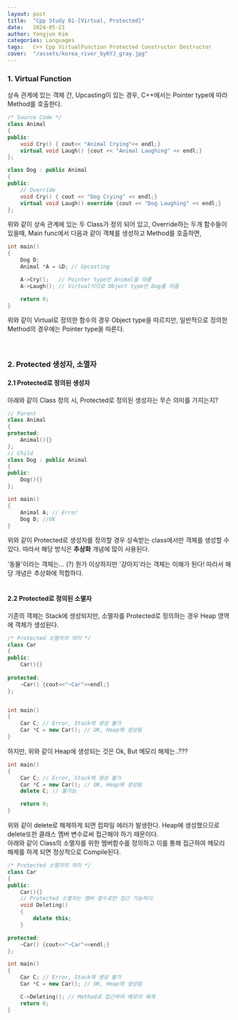 ```yaml
---
layout: post
title:  "Cpp Study 01-[Virtual, Protected]"
date:   2024-05-21
author: Yongjun Kim
categories: Languages
tags:	C++ Cpp VirtualFunction Protected Constructor Destructor
cover:  "/assets/korea_river_byKYJ_gray.jpg"
---
```



### 1. Virtual Function
상속 관계에 있는 객체 간, Upcasting이 있는 경우, C++에서는 Pointer type에 따라 Method를 호출한다.

```Cpp
/* Source Code */
class Animal
{
public:
    void Cry() { cout<< "Animal Crying"<< endl;}
    virtual void Laugh() {cout << "Animal Laughing" << endl;}
};

class Dog : public Animal
{
public:
    // Override
    void Cry() { cout << "Dog Crying" << endl;}
    virtual void Laugh() override {cout << "Dog Laughing" << endl;}
};

```

위와 같이 상속 관계에 있는 두 Class가 정의 되어 있고, Override하는 두개 함수들이 있을때, Main func에서 다음과 같이 객체를 생성하고 Method를 호출하면,

```Cpp
int main()
{
    Dog D;
    Animal *A = &D; // Upcasting

    A->Cry();   // Pointer type인 Animal을 따름
    A->Laugh(); // Virtual이므로 Object type인 Dog를 따름

    return 0;
}
```
위와 같이 Virtual로 정의한 함수의 경우 Object type을 따르지만, 일반적으로 정의한 Method의 경우에는 Pointer type을 따른다.
<br><br><br>

### 2. Protected 생성자, 소멸자
#### 2.1 Protected로 정의된 생성자
아래와 같이 Class 정의 시, Protected로 정의된 생성자는 무슨 의미를 가지는지?

```Cpp
// Parent
class Animal
{
protected:
    Animal(){}
};
// Child
class Dog : public Animal
{
public:
    Dog(){}
};

int main()
{
    Animal A; // Error
    Dog D; //OK
}
```
위와 같이 Protected로 생성자를 정의할 경우 상속받는 class에서만 객체를 생성할 수 있다. 따라서 해당 방식은 __추상화__ 개념에 많이 사용된다.<br>

'동물'이라는 객체는... (?) 뭔가 이상하지만 '강아지'라는 객체는 이해가 된다! 따라서 해당 개념은 추상화에 적합하다.
<br><br>

#### 2.2 Protected로 정의된 소멸자
기존의 객체는 Stack에 생성되지만, 소멸자를 Protected로 정의하는 경우 Heap 영역에 객체가 생성된다.

```Cpp
/* Protected 소멸자의 의미 */
class Car
{
public:
    Car(){}
    
protected:
    ~Car() {cout<<"~Car"<<endl;}
};


int main()
{
    Car C; // Error, Stack에 생성 불가
    Car *C = new Car(); // OK, Heap에 생성됨
}
```
하지만, 위와 같이 Heap에 생성되는 것은 Ok, But 메모리 해제는..???
```Cpp
int main()
{
    Car C; // Error, Stack에 생성 불가
    Car *C = new Car(); // OK, Heap에 생성됨
    delete C; // 불가능

    return 0;
}
```
위와 같이 delete로 해제하게 되면 컴파일 에러가 발생한다. Heap에 생성했으므로 delete또한 클래스 멤버 변수로써 접근해야 하기 때문이다.<br>
아래와 같이 Class의 소멸자를 위한 멤버함수를 정의하고 이를 통해 접근하여 메모리 해제를 하게 되면 정상적으로 Compile된다.

```Cpp
/* Protected 소멸자의 의미 */
class Car
{
public:
    Car(){}
    // Protected 소멸자는 멤버 함수로만 접근 가능하다.
    void Deleting()
    {
        delete this;
    }

protected:
    ~Car() {cout<<"~Car"<<endl;}
};

int main()
{
    Car C; // Error, Stack에 생성 불가
    Car *C = new Car(); // OK, Heap에 생성됨

    C->Deleting(); // Method로 접근하여 메모리 해제
    return 0;
}
```